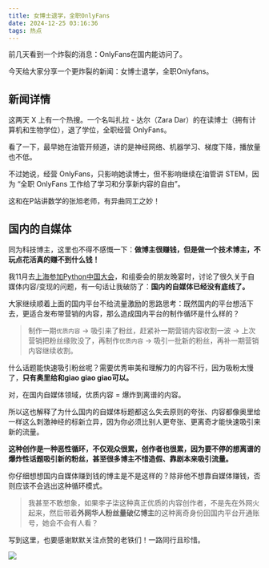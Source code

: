 ```yaml
---
title: 女博士退学，全职OnlyFans
date: 2024-12-25 03:16:36
tags: 热点
---
```


前几天看到一个炸裂的消息：OnlyFans在国内能访问了。

今天给大家分享一个更炸裂的新闻：女博士退学，全职Onlyfans。

## 新闻详情

这两天 X 上有一个热搜。一个名叫扎拉 - 达尔（Zara Dar）的在读博士（拥有计算机和生物学位），退了学位，全职经营 OnlyFans。

看了一下，最早她在油管开频道，讲的是神经网络、机器学习、梯度下降，播放量也不低。

不过她说，经营 OnlyFans，只影响她读博士，但不影响继续在油管讲 STEM，因为 “全职 OnlyFans 工作给了学习和分享新内容的自由”。

这和在P站讲数学的张旭老师，有异曲同工之妙！


## 国内的自媒体

同为科技博主，这里也不得不感慨一下：**做博主很赚钱，但是做一个技术博主，不玩点花活真的赚不到什么钱！**

我11月去[上海参加Python中国大会](https://mp.weixin.qq.com/s/pJAOgaQ8vA08NrNpJzngFw)，和组委会的朋友晚宴时，讨论了很久关于自媒体内容/变现的问题，有一句话让我破防了：**国内的自媒体已经没有底线了。**

大家继续顺着上面的国内平台不给流量激励的思路思考：既然国内的平台想活下去，更适合发布带营销的内容，那么造成国内平台的制作循环是什么样的？

> 制作一期``优质内容`` -> 吸引来了粉丝，赶紧补一期营销内容收割一波 -> 上次营销把粉丝缘败没了，再制作``优质内容`` -> 吸引一批新的粉丝，再补一期营销内容继续收割。

什么话题能快速吸引粉丝呢？需要优秀审美和理解力的内容不行，因为吸粉太慢了，**只有奥里给和giao giao giao可以。**

对，在国内自媒体领域，优质内容 = 爆炸到离谱的内容。

所以这也解释了为什么国内的自媒体标题都这么失去原则的夸张、内容都像奥里给一样这么刺激神经的标新立异，因为你必须比别人更夸张、更离奇才能快速吸引来新的流量。

**这种创作是一种恶性循环，不仅观众很累，创作者也很累，因为要不停的想离谱的爆炸性话题吸引新的粉丝，甚至很多博主不惜造假、靠剧本来吸引流量。**

你仔细想想国内自媒体赚到钱的博主是不是这样的？除非他不想靠自媒体赚钱，否则应该不会逃出这种循环模式。

> 我甚至不敢想象，如果李子柒这种真正优质的内容创作者，不是先在外网火起来，然后带着**外网华人粉丝量破亿博主**的这种离奇身份回国内平台开通账号，她会不会有人看？

写到这里，也要感谢默默关注点赞的老铁们！一路同行且珍惜。

![](https://python-office-1300615378.cos.ap-chongqing.myqcloud.com/ads/gzh/sub-py.jpg)
